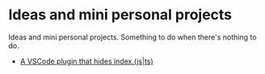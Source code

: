 # Ideas and mini personal projects

Ideas and mini personal projects. Something to do when there's nothing to do.


* [A VSCode plugin that hides index.(js|ts)](/vs-code-index.plugin.md)